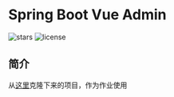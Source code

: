 # Spring Boot Vue Admin

![stars](https://img.shields.io/github/stars/qwhying/spring-boot-vue-admin.svg?style=flat-square&label=Stars)
![license](https://img.shields.io/github/license/qwhying/spring-boot-vue-admin.svg?style=flat-square)

## 简介

从[这里](https://github.com/Zoctan/spring-boot-vue-admin/blob)克隆下来的项目，作为作业使用
